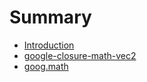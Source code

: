 # Summary

* [Introduction](README.md)
* [google-closure-math-vec2](google-closure-math-vec2.md)
* [goog.math](googmath.md)

